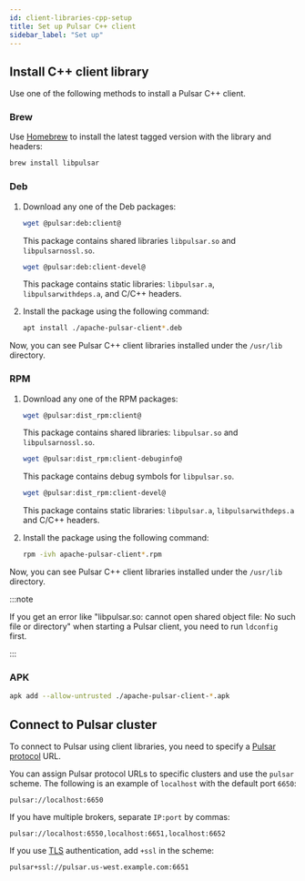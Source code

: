 ```yaml
---
id: client-libraries-cpp-setup
title: Set up Pulsar C++ client
sidebar_label: "Set up"
---
```


## Install C++ client library

Use one of the following methods to install a Pulsar C++ client.

### Brew

Use [Homebrew](http://brew.sh/) to install the latest tagged version with the library and headers:

```bash
brew install libpulsar
```

### Deb

1. Download any one of the Deb packages:

   <Tabs>
   <TabItem value="client">

   ```bash
   wget @pulsar:deb:client@
   ```

   This package contains shared libraries `libpulsar.so` and `libpulsarnossl.so`.

   </TabItem>
   <TabItem value="client-devel">

   ```bash
   wget @pulsar:deb:client-devel@
   ```

   This package contains static libraries: `libpulsar.a`, `libpulsarwithdeps.a`, and C/C++ headers.

   </TabItem>
   </Tabs>

2. Install the package using the following command:

   ```bash
   apt install ./apache-pulsar-client*.deb
   ```

Now, you can see Pulsar C++ client libraries installed under the `/usr/lib` directory.

### RPM

1. Download any one of the RPM packages:

   <Tabs>
   <TabItem value="client">

   ```bash
   wget @pulsar:dist_rpm:client@
   ```

   This package contains shared libraries: `libpulsar.so` and `libpulsarnossl.so`.

   </TabItem>
   <TabItem value="client-debuginfo">

   ```bash
   wget @pulsar:dist_rpm:client-debuginfo@
   ```

   This package contains debug symbols for `libpulsar.so`.

   </TabItem>
   <TabItem value="client-devel">

   ```bash
   wget @pulsar:dist_rpm:client-devel@
   ```

   This package contains static libraries: `libpulsar.a`, `libpulsarwithdeps.a` and C/C++ headers.

   </TabItem>
   </Tabs>

2. Install the package using the following command:

   ```bash
   rpm -ivh apache-pulsar-client*.rpm
   ```

Now, you can see Pulsar C++ client libraries installed under the `/usr/lib` directory.

:::note

If you get an error like "libpulsar.so: cannot open shared object file: No such file or directory" when starting a Pulsar client, you need to run `ldconfig` first.

:::

### APK

```bash
apk add --allow-untrusted ./apache-pulsar-client-*.apk
```

## Connect to Pulsar cluster

To connect to Pulsar using client libraries, you need to specify a [Pulsar protocol](developing-binary-protocol.md) URL.

You can assign Pulsar protocol URLs to specific clusters and use the `pulsar` scheme. The following is an example of `localhost` with the default port `6650`:

```http
pulsar://localhost:6650
```

If you have multiple brokers, separate `IP:port` by commas:

```http
pulsar://localhost:6550,localhost:6651,localhost:6652
```

If you use [TLS](security-tls-authentication.md) authentication, add `+ssl` in the scheme:

```http
pulsar+ssl://pulsar.us-west.example.com:6651
```